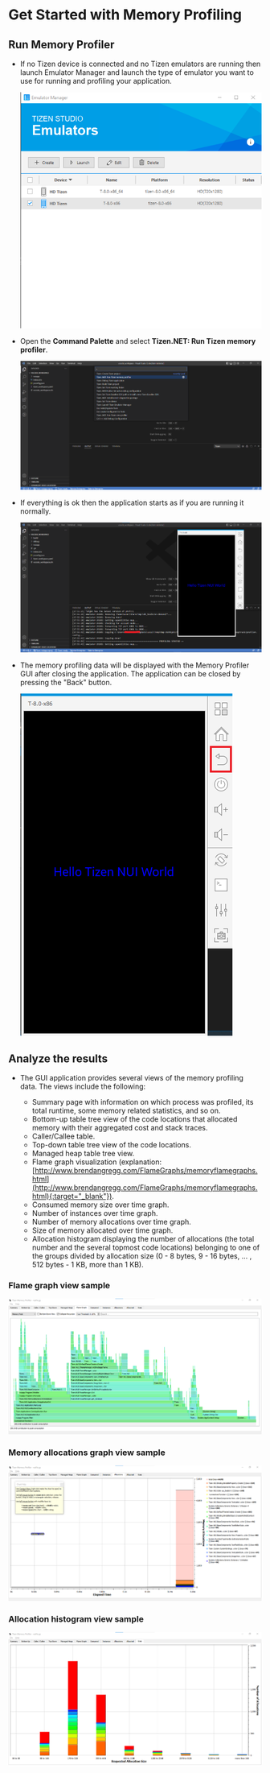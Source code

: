 # Get Started with Memory Profiling

## Run Memory Profiler
   - If no Tizen device is connected and no Tizen emulators are running then launch Emulator Manager and launch the type of emulator you want to use for running and profiling your application.

     ![Launch Emulator](media/start_emulator.png)


   - Open the **Command Palette** and select **Tizen.NET: Run Tizen memory profiler**.

     ![Run Memory Profiler](media/run_memory_profiler.png)


   - If everything is ok then the application starts as if you are running it normally.

     ![Tizen application running](media/memory_profiling_app_started.png)


   - The memory profiling data will be displayed with the Memory Profiler GUI after closing the application. The application can be closed by pressing the "Back" button.

     ![Close Application](media/close_application.png)

## Analyze the results
   - The GUI application provides several views of the memory profiling data. The views include the following:

       - Summary page with information on which process was profiled, its total runtime, some memory related statistics, and so on.
       - Bottom-up table tree view of the code locations that allocated memory with their aggregated cost and stack traces.
       - Caller/Callee table.
       - Top-down table tree view of the code locations.
       - Managed heap table tree view.
       - Flame graph visualization (explanation: [http://www.brendangregg.com/FlameGraphs/memoryflamegraphs.html](http://www.brendangregg.com/FlameGraphs/memoryflamegraphs.html){:target="_blank"}).
       - Consumed memory size over time graph.
       - Number of instances over time graph.
       - Number of memory allocations over time graph.
       - Size of memory allocated over time graph.
       - Allocation histogram displaying the number of allocations (the total number and the several topmost code locations) belonging to one of the groups divided by allocation size (0 - 8 bytes, 9 - 16 bytes, ... , 512 bytes - 1 KB, more than 1 KB).

### Flame graph view sample

   ![Flame graph view](media/memory_profiler_gui_flame_graph.png)

### Memory allocations graph view sample

   ![Memory allocations graph view](media/memory_profiler_gui_allocations_graph.png)

### Allocation histogram view sample

   ![Allocation histogram view](media/memory_profiler_gui_allocation_histogram.png)
